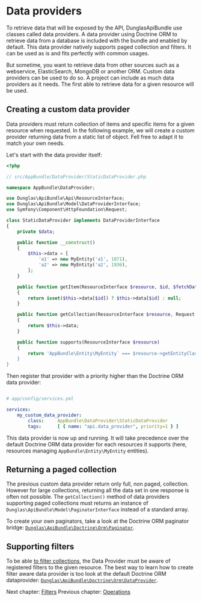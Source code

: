 # Data providers

To retrieve data that will be exposed by the API, DunglasApiBundle use classes called data providers. A data provider
using Doctrine ORM to retrieve data from a database is included with the bundle and enabled by default. This data provider
natively supports paged collection and filters. It can be used as is and fits perfectly with common usages.

But sometime, you want to retrieve data from other sources such as a webservice, ElasticSearch, MongoDB or another ORM.
Custom data providers can be used to do so. A project can include as much data providers as it needs. The first able to
retrieve data for a given resource will be used.

## Creating a custom data provider

Data providers must return collection of items and specific items for a given resource when requested. In the following
example, we will create a custom provider returning data from a static list of object. Fell free to adapt it to match your
own needs.

Let's start with the data provider itself:

```php
<?php

// src/AppBundle/DataProvider/StaticDataProvider.php

namespace AppBundle\DataProvider;

use Dunglas\ApiBundle\Api\ResourceInterface;
use Dunglas\ApiBundle\Model\DataProviderInterface;
use Symfony\Component\HttpFoundation\Request;

class StaticDataProvider implements DataProviderInterface
{
    private $data;

    public function __construct()
    {
        $this->data = [
            'a1' => new MyEntity('a1', 1871),
            'a2' => new MyEntity('a2', 1936),
        ];
    }

    public function getItem(ResourceInterface $resource, $id, $fetchData = false)
    {
        return isset($this->data[$id]) ? $this->data[$id] : null;
    }

    public function getCollection(ResourceInterface $resource, Request $request)
    {
        return $this->data;
    }

    public function supports(ResourceInterface $resource)
    {
        return 'AppBundle\Entity\MyEntity` === $resource->getEntityClass();
    }
}
```

Then register that provider with a priority higher than the Doctrine ORM data provider:

```yaml

# app/config/services.yml

services:
    my_custom_data_provider:
        class:     AppBundle\DataProvider\StaticDataProvider
        tags:      [ { name: "api.data_provider", priority=1 } ]
```

This data provider is now up and running. It will take precedence over the default Doctrine ORM data provider for each resources
it supports (here, resources managing `AppBundle\Entity\MyEntity` entities).

## Returning a paged collection

The previous custom data provider return only full, non paged, collection. However for large collections, returning all
the data set in one response is often not possible.
The `getCollection()` method of data providers supporting paged collections must returns an instance of `Dunglas\ApiBundle\Model\PaginatorInterface`
instead of a standard array.

To create your own paginators, take a look at the Doctrine ORM paginator bridge: [`Dunglas\ApiBundle\Doctrine\Orm\Paginator`](src/Doctrine/Orm/Paginator.php).

## Supporting filters

To be able [to filter collections](filters.md), the Data Provider must be aware of registered filters to the given resource.
The best way to learn how to create filter aware data provider is too look at the default Doctrine ORM dataprovider: [`Dunglas\ApiBundle\Doctrine\Orm\DataProvider`](src/Doctrine/Orm/DataProvider.php).

Next chapter: [Filters](filters.md)
Previous chapter: [Operations](operations.md)
